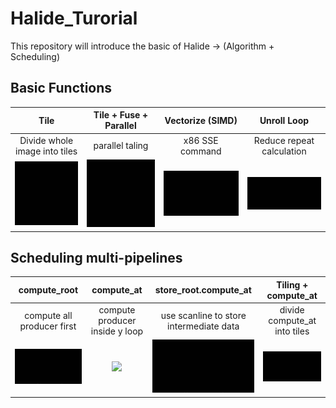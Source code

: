 # Halide_Turorial
This repository will introduce the basic of Halide -> (Algorithm + Scheduling)

## Basic Functions

Tile             |   Tile + Fuse + Parallel | Vectorize (SIMD) |  Unroll Loop
:-------------------------:|:-------------------------: |:-------------------------: |:-------------------------:
Divide whole image into tiles|  parallel taling |   x86 SSE command |  Reduce repeat calculation
![](./figures/tile.gif?raw=true)  | ![](./figures/tile_parallel.gif?raw=true) | ![](./figures/vectorize.gif?raw=true) |  ![](./figures/unroll.gif?raw=true)


## Scheduling multi-pipelines



compute_root             |   compute_at | store_root.compute_at |  Tiling + compute_at
:-------------------------:|:-------------------------: |:-------------------------: |:-------------------------:
compute all producer first|  compute producer inside y loop |   use scanline to store intermediate data |  divide compute_at into tiles
![](./figures/compute_root.gif?raw=true)  | ![](./figures/computer_at.gif?raw=true) | ![](./figures/root_at.gif?raw=true) |  ![](./figures/tile_at.gif?raw=true)









